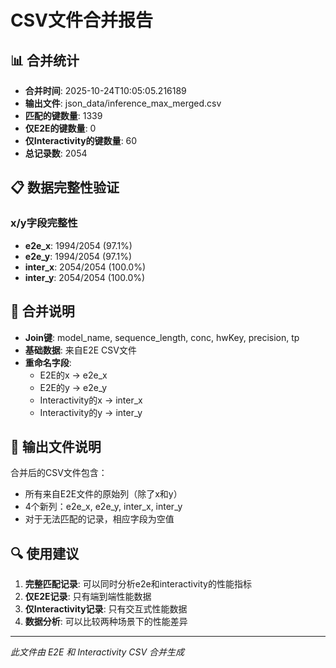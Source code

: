 # CSV文件合并报告

## 📊 合并统计
- **合并时间**: 2025-10-24T10:05:05.216189
- **输出文件**: json_data/inference_max_merged.csv
- **匹配的键数量**: 1339
- **仅E2E的键数量**: 0
- **仅Interactivity的键数量**: 60
- **总记录数**: 2054

## 📋 数据完整性验证

### x/y字段完整性
- **e2e_x**: 1994/2054 (97.1%)
- **e2e_y**: 1994/2054 (97.1%)
- **inter_x**: 2054/2054 (100.0%)
- **inter_y**: 2054/2054 (100.0%)

## 🔄 合并说明
- **Join键**: model_name, sequence_length, conc, hwKey, precision, tp
- **基础数据**: 来自E2E CSV文件
- **重命名字段**:
  - E2E的x → e2e_x
  - E2E的y → e2e_y
  - Interactivity的x → inter_x
  - Interactivity的y → inter_y

## 📄 输出文件说明
合并后的CSV文件包含：
- 所有来自E2E文件的原始列（除了x和y）
- 4个新列：e2e_x, e2e_y, inter_x, inter_y
- 对于无法匹配的记录，相应字段为空值

## 🔍 使用建议
1. **完整匹配记录**: 可以同时分析e2e和interactivity的性能指标
2. **仅E2E记录**: 只有端到端性能数据
3. **仅Interactivity记录**: 只有交互式性能数据
4. **数据分析**: 可以比较两种场景下的性能差异

---

*此文件由 E2E 和 Interactivity CSV 合并生成*
